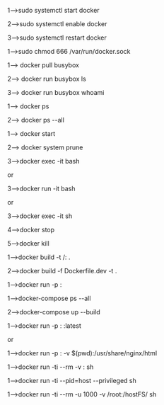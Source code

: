 <!-- Docker as System Daemon -->
1-->sudo systemctl start docker

2-->sudo systemctl enable docker

3-->sudo systemctl restart docker

<!-- Docker Permission -->
1-->sudo chmod 666 /var/run/docker.sock

<!-- Busy Box -->
1--> docker pull busybox

2--> docker run busybox ls

3--> docker run busybox whoami


<!--Listing Docker Image-->
1--> docker ps

2--> docker ps --all


<!-- Container -->
1--> docker start <container-id>

2--> docker system prune

3-->docker exec -it <container-id> bash

or

3-->docker run -it <container-name> bash

or

3-->docker exec -it <container-id> sh

4-->docker stop <container-id> 

5-->docker kill <container-id>

<!-- Container name -->
1-->docker build -t <dockerHub-id>/<customeName>:<Version> .

2-->docker build -f Dockerfile.dev -t <image-name> .

<!-- Run on specific port -->
1-->docker run -p <user-port>:<docker-port>  <docker-id>

<!-- Docker Compose -->
1-->docker-compose ps --all

2-->docker-compose up --build

<!-- Docker+Ngnix -->
1-->docker run -p <user-port>:<ngnix-port> <image-name>:latest

or

1-->docker run -p <user-port>:<ngnix-port> -v $(pwd):/usr/share/nginx/html <image-name>

<!-- Launch a container and expose the root-filesystem -->
1-->docker run -ti --rm -v <fileDirectory>:<dockerDirectory> <containerName> sh


<!-- Granting Privileges on docker -->
1-->docker run -ti --pid=host --privileged <containerName> sh

<!-- Run container as non-root User  with specific folder-->
1-->docker run -ti --rm -u 1000 -v /root:/hostFS/ <containerName> sh